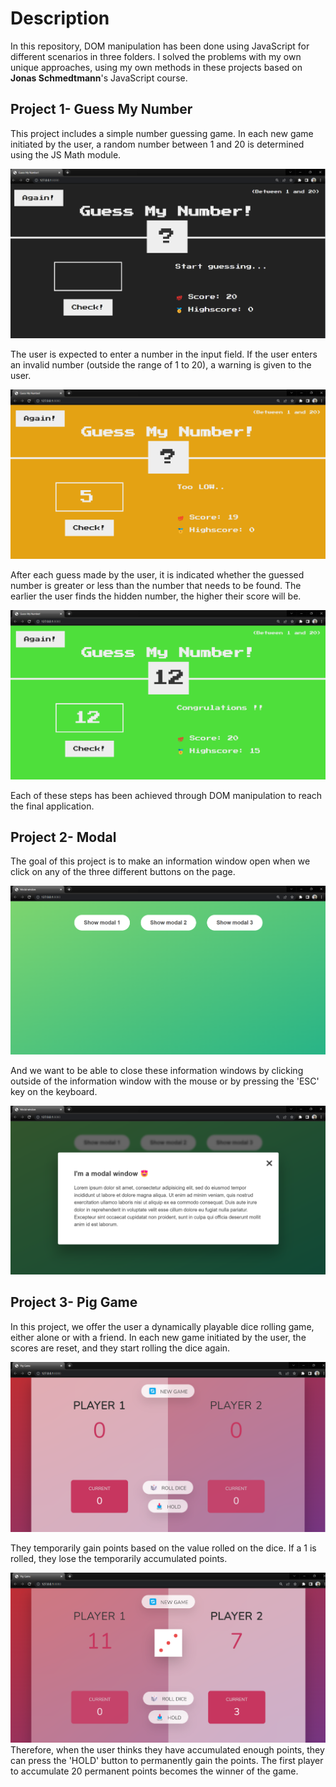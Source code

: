 # Description

In this repository, DOM manipulation has been done using JavaScript for different scenarios in three folders. I solved the problems with my own unique approaches, using my own methods in these projects based on **Jonas Schmedtmann**'s JavaScript course.

## Project 1- Guess My Number

This project includes a simple number guessing game. In each new game initiated by the user, a random number between 1 and 20 is determined using the JS Math module. 

![alternatif metin](project_images/guess_my_number1.png)

The user is expected to enter a number in the input field. If the user enters an invalid number (outside the range of 1 to 20), a warning is given to the user. 

![alternatif metin](project_images/guess_my_number2.png)

After each guess made by the user, it is indicated whether the guessed number is greater or less than the number that needs to be found. The earlier the user finds the hidden number, the higher their score will be.

![alternatif metin](project_images/guess_my_number4.png)

Each of these steps has been achieved through DOM manipulation to reach the final application.

## Project 2- Modal

The goal of this project is to make an information window open when we click on any of the three different buttons on the page. 

![alternatif metin](project_images/modal1.png)

And we want to be able to close these information windows by clicking outside of the information window with the mouse or by pressing the 'ESC' key on the keyboard.

![alternatif metin](project_images/modal2.png)

## Project 3- Pig Game

In this project, we offer the user a dynamically playable dice rolling game, either alone or with a friend. In each new game initiated by the user, the scores are reset, and they start rolling the dice again. 

![alternatif metin](project_images/pig_game1.png)

They temporarily gain points based on the value rolled on the dice. If a 1 is rolled, they lose the temporarily accumulated points. 

![alternatif metin](project_images/pig_game2.png)Therefore, when the user thinks they have accumulated enough points, they can press the 'HOLD' button to permanently gain the points. The first player to accumulate 20 permanent points becomes the winner of the game.

